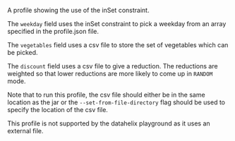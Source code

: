 A profile showing the use of the inSet constraint.

 The ```weekday``` field uses the inSet constraint to pick a weekday from an array specified in the profile.json file.

 The ```vegetables``` field uses a csv file to store the set of vegetables which can be picked.

 The ```discount``` field uses a csv file to give a reduction. The reductions are weighted so that lower reductions are more likely to come up in `RANDOM` mode.

 Note that to run this profile, the csv file should either be in the same location as the jar or the ```--set-from-file-directory``` flag should be used to specify the location of the csv file.

This profile is not supported by the datahelix playground as it uses an external file.
